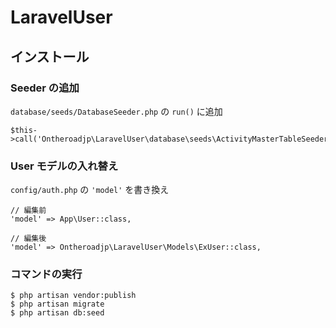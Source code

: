 # LaravelUser

## インストール



### Seeder の追加
``database/seeds/DatabaseSeeder.php`` の ``run()`` に追加

```
$this->call('Ontheroadjp\LaravelUser\database\seeds\ActivityMasterTableSeeder');
```

### User モデルの入れ替え

``config/auth.php`` の ``'model'`` を書き換え

```
// 編集前
'model' => App\User::class,

// 編集後
'model' => Ontheroadjp\LaravelUser\Models\ExUser::class,
```

### コマンドの実行

```
$ php artisan vendor:publish
$ php artisan migrate
$ php artisan db:seed
```
